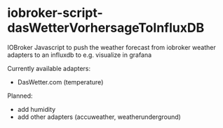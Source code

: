 # iobroker-script-dasWetterVorhersageToInfluxDB
IOBroker Javascript to push the weather forecast from iobroker weather adapters to an influxdb to e.g. visualize in grafana

Currently available adapters:
- DasWetter.com (temperature)

Planned:
- add humidity
- add other adapters (accuweather, weatherunderground)
